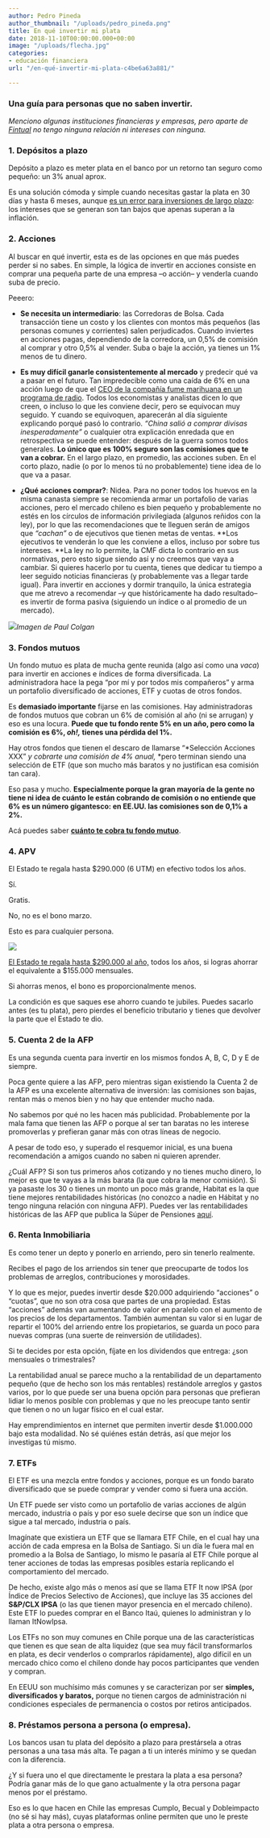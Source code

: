 ```yaml
---
author: Pedro Pineda
author_thumbnail: "/uploads/pedro_pineda.png"
title: En qué invertir mi plata
date: 2018-11-10T00:00:00.000+00:00
image: "/uploads/flecha.jpg"
categories:
- educación financiera
url: "/en-qué-invertir-mi-plata-c4be6a63a881/"

---
```

### Una guía para personas que no saben invertir.

_Menciono algunas instituciones financieras y empresas, pero aparte de_ [_Fintual_](http://www.fintual.com) _no tengo ninguna relación ni intereses con ninguna._

### 1. Depósitos a plazo

Depósito a plazo es meter plata en el banco por un retorno tan seguro como pequeño: un 3% anual aprox.

Es una solución cómoda y simple cuando necesitas gastar la plata en 30 días y hasta 6 meses, aunque [es un error para inversiones de largo plazo](https://blog.fintual.cl/el-dep%C3%B3sito-a-plazo-es-una-mala-inversi%C3%B3n-entonces-qu%C3%A9-fintual-b3688432911d): los intereses que se generan son tan bajos que apenas superan a la inflación.

### 2. Acciones

Al buscar en qué invertir, esta es de las opciones en que más puedes perder si no sabes. En simple, la lógica de invertir en acciones consiste en comprar una pequeña parte de una empresa –o acción– y venderla cuando suba de precio.

Peeero:

* **Se necesita un intermediario**: las Corredoras de Bolsa. Cada transacción tiene un costo y los clientes con montos más pequeños (las personas comunes y corrientes) salen perjudicados. Cuando inviertes en acciones pagas, dependiendo de la corredora, un 0,5% de comisión al comprar y otro 0,5% al vender. Suba o baje la acción, ya tienes un 1% menos de tu dinero.
* **Es muy difícil ganarle consistentemente al mercado** y predecir qué va a pasar en el futuro. Tan impredecible como una caída de 6% en una acción luego de que el [CEO de la compañía fume marihuana en un programa de radio](https://www.cnbc.com/2018/09/07/tesla-sinks-8percent-after-bizarre-musk-podcast-appearance-cao-exit.html). Todos los economistas y analistas dicen lo que creen, o incluso lo que les conviene decir, pero se equivocan muy seguido. Y cuando se equivoquen, aparecerán al día siguiente explicando porqué pasó lo contrario. _“China salió a comprar divisas inesperadamente”_ o cualquier otra explicación enredada que en retrospectiva se puede entender: después de la guerra somos todos generales. **Lo único que es 100% seguro son las comisiones que te van a cobrar.** En el largo plazo, en promedio, las acciones suben. En el corto plazo, nadie (o por lo menos tú no probablemente) tiene idea de lo que va a pasar.


* **¿Qué acciones comprar?**: Nidea. Para no poner todos los huevos en la misma canasta siempre se recomienda armar un portafolio de varias acciones, pero el mercado chileno es bien pequeño y probablemente no estés en los círculos de información privilegiada (algunos reñidos con la ley), por lo que las recomendaciones que te lleguen serán de amigos que _“cachan”_ o de ejecutivos que tienen metas de ventas. **Los ejecutivos te venderán lo que les conviene a ellos, incluso por sobre tus intereses. **La ley no lo permite, la CMF dicta lo contrario en sus normativas, pero esto sigue siendo así y no creemos que vaya a cambiar. Si quieres hacerlo por tu cuenta, tienes que dedicar tu tiempo a leer seguido noticias financieras (y probablemente vas a llegar tarde igual). Para invertir en acciones y dormir tranquilo, la única estrategia que me atrevo a recomendar –y que históricamente ha dado resultado– es invertir de forma pasiva (siguiendo un índice o al promedio de un mercado).

_![](/uploads/en-que-invertir.png)Imagen de Paul Colgan_

### 3. Fondos mutuos

Un fondo mutuo es plata de mucha gente reunida (algo así como una _vaca_) para invertir en acciones e índices de forma diversificada. La administradora hace la pega “por mí y por todos mis compañeros” y arma un portafolio diversificado de acciones, ETF y cuotas de otros fondos.

Es **demasiado importante** fijarse en las comisiones. Hay administradoras de fondos mutuos que cobran un 6% de comisión al año (ni se arrugan) y eso es una locura. **Puede que tu fondo rente 5% en un año, pero como la comisión es 6%, _oh!,_ tienes una pérdida del 1%.**

Hay otros fondos que tienen el descaro de llamarse “*Selección Acciones XXX” _y cobrarte una comisión de 4% anual,_ *pero terminan siendo una selección de ETF (que son mucho más baratos y no justifican esa comisión tan cara).

Eso pasa y mucho. **Especialmente porque la gran mayoría de la gente no tiene ni idea de cuánto le están cobrando de comisión o no entiende que 6% es un número gigantesco: en EE.UU. las comisiones son de 0,1% a 2%.**

Acá puedes saber [**cuánto te cobra tu fondo mutuo**](https://www.quefondomutuo.cl/).

### 4. APV

El Estado te regala hasta $290.000 (6 UTM) en efectivo todos los años.

Sí.

Gratis.

No, no es el bono marzo.

Esto es para cualquier persona.

![](/uploads/deposito-a-plazo-malo-1200x630.png)

[El Estado te regala hasta $290.000 al año,](http://www.svs.cl/educa/602/w3-article-1721.html) todos los años, si logras ahorrar el equivalente a $155.000 mensuales.

Si ahorras menos, el bono es proporcionalmente menos.

La condición es que saques ese ahorro cuando te jubiles. Puedes sacarlo antes (es tu plata), pero pierdes el beneficio tributario y tienes que devolver la parte que el Estado te dio.

### 5. Cuenta 2 de la AFP

Es una segunda cuenta para invertir en los mismos fondos A, B, C, D y E de siempre.

Poca gente quiere a las AFP, pero mientras sigan existiendo la Cuenta 2 de la AFP es una excelente alternativa de inversión: las comisiones son bajas, rentan más o menos bien y no hay que entender mucho nada.

No sabemos por qué no les hacen más publicidad. Probablemente por la mala fama que tienen las AFP o porque al ser tan baratas no les interese promoverlas y prefieran ganar más con otras líneas de negocio.

A pesar de todo eso, y superado el resquemor inicial, es una buena recomendación a amigos cuando no saben ni quieren aprender.

¿Cuál AFP? Si son tus primeros años cotizando y no tienes mucho dinero, lo mejor es que te vayas a la más barata (la que cobra la menor comisión). Si ya pasaste los 30 o tienes un monto un poco más grande, Habitat es la que tiene mejores rentabilidades históricas (no conozco a nadie en Hábitat y no tengo ninguna relación con ninguna AFP). Puedes ver las rentabilidades históricas de las AFP que publica la Súper de Pensiones [aquí](https://www.spensiones.cl/apps/rentabilidad/getRentabilidad.php?tiprent=FP).

### 6. Renta Inmobiliaria

Es como tener un depto y ponerlo en arriendo, pero sin tenerlo realmente.

Recibes el pago de los arriendos sin tener que preocuparte de todos los problemas de arreglos, contribuciones y morosidades.

Y lo que es mejor, puedes invertir desde $20.000 adquiriendo “acciones” o “cuotas”, que no son otra cosa que partes de una propiedad. Estas “acciones” además van aumentando de valor en paralelo con el aumento de los precios de los departamentos. También aumentan su valor si en lugar de repartir el 100% del arriendo entre los propietarios, se guarda un poco para nuevas compras (una suerte de reinversión de utilidades).

Si te decides por esta opción, fíjate en los dividendos que entrega: ¿son mensuales o trimestrales?

La rentabilidad anual se parece mucho a la rentabilidad de un departamento pequeño (que de hecho son los más rentables) restándole arreglos y gastos varios, por lo que puede ser una buena opción para personas que prefieran lidiar lo menos posible con problemas y que no les preocupe tanto sentir que tienen o no un lugar físico en el cual estar.

Hay emprendimientos en internet que permiten invertir desde $1.000.000 bajo esta modalidad. No sé quiénes están detrás, así que mejor los investigas tú mismo.

### 7. ETFs

El ETF es una mezcla entre fondos y acciones, porque es un fondo barato diversificado que se puede comprar y vender como si fuera una acción.

Un ETF puede ser visto como un portafolio de varias acciones de algún mercado, industria o país y por eso suele decirse que son un índice que sigue a tal mercado, industria o país.

Imagínate que existiera un ETF que se llamara ETF Chile, en el cual hay una acción de cada empresa en la Bolsa de Santiago. Si un día le fuera mal en promedio a la Bolsa de Santiago, lo mismo le pasaría al ETF Chile porque al tener acciones de todas las empresas posibles estaría replicando el comportamiento del mercado.

De hecho, existe algo más o menos así que se llama ETF It now IPSA (por Índice de Precios Selectivo de Acciones), que incluye las 35 acciones del **S&P/CLX IPSA** (o las que tienen mayor presencia en el mercado chileno). Este ETF lo puedes comprar en el Banco Itaú, quienes lo administran y lo llaman ItNowIpsa.

Los ETFs no son muy comunes en Chile porque una de las características que tienen es que sean de alta liquidez (que sea muy fácil transformarlos en plata, es decir venderlos o comprarlos rápidamente), algo difícil en un mercado chico como el chileno donde hay pocos participantes que venden y compran.

En EEUU son muchísimo más comunes y se caracterizan por ser **simples, diversificados y baratos,** porque no tienen cargos de administración ni condiciones especiales de permanencia o costos por retiros anticipados.

### 8. Préstamos persona a persona (o empresa).

Los bancos usan tu plata del depósito a plazo para prestársela a otras personas a una tasa más alta. Te pagan a ti un interés mínimo y se quedan con la diferencia.

¿Y si fuera uno el que directamente le prestara la plata a esa persona? Podría ganar más de lo que gano actualmente y la otra persona pagar menos por el préstamo.

Eso es lo que hacen en Chile las empresas Cumplo, Becual y Dobleimpacto (no sé si hay más), cuyas plataformas online permiten que uno le preste plata a otra persona o empresa.
